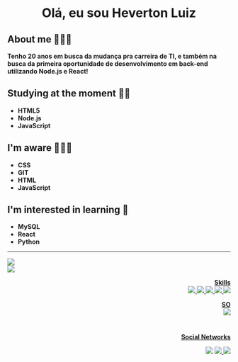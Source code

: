 <h1 align=center> Olá, eu sou Heverton Luiz </h1>
<div algin=left>

## About me 🙋🏾‍♂️
__Tenho 20 anos em busca da mudança pra carreira de TI, e também na busca da primeira oportunidade de desenvolvimento em back-end utilizando Node.js e React!__

## Studying at the moment ✍🏾
* **HTML5**
* **Node.js**
* **JavaScript**

## I'm aware 👨🏾‍💻
* **CSS**
* __GIT__
* **HTML**
* **JavaScript**

## I'm interested in learning 💭
- **MySQL**
- __React__
- **Python**
---
</div>

<div align=left>
  <source
   height="190cm" srcset="https://github-readme-stats.vercel.app/api?username=HLverse&hide=&count_private=true&show_icons=true"
   media="(prefers-color-scheme: dark)"/>
   <source
    height="190cm" srcset="https://github-readme-stats.vercel.app/api?username=HLverse&hide=&count_private=true&show_icons=true"
   media="(prefers-color-scheme: light)"/>
  <a href="https://github.com/HLverse"><img src="https://github-readme-stats.vercel.app/api?username=HLverse&hide=&count_private=true&show_icons=true&theme=codeSTACKr&bg_color=DEG,A020F0,EE82EE&icon_color=FFFAFA&border_color=9400D3&locale=en&text_color=000000&border_radius=30&title_color=000000&show_owner=true&card_width=500">
</div>

<div align=left>
  <img src="https://github-readme-stats.vercel.app/api/top-langs/?username=HLverse&layout=compact&border_radius=30&bg_color=DEG,A020F0,EE82EE&title_color=000000&border_color=9400D3&text_color=000000&langs_count=5&card_width=500">
</div>
<div align= right>

__Skills__
<br>
<img src="https://img.shields.io/badge/CSS3-1572B6?style=for-the-badge&logo=css3&logoColor=white">
<img src="https://img.shields.io/badge/HTML5-E34F26?style=for-the-badge&logo=html5&logoColor=black">
<img src="https://img.shields.io/badge/JavaScript-F7DF1E?style=for-the-badge&logo=javascript&logoColor=black&">
<img src="https://img.shields.io/badge/Node.js-43853D?style=for-the-badge&logo=node.js&logoColor=white">
<img src="https://img.shields.io/badge/Markdown-000000?style=for-the-badge&logo=markdown&logoColor=white">

__SO__
<br>
<img src="https://img.shields.io/badge/Windows-0078D6?style=for-the-badge&logo=windows&logoColor=white">

#

<div align=right>

__Social Networks__

  <a href = "mailto: hevertonet13@gmail.com"><img src="https://img.shields.io/badge/-Gmail-%23333?style=for-the-badge&logo=gmail&logoColor=white" target="_blank"></a>
  <a href="https://www.linkedin.com/in/hldeveloper/"><img src="https://img.shields.io/badge/LinkedIn-0077B5?style=for-the-badge&logo=linkedin&logoColor=white">
  <a href="https://twitter.com/ygxvertin"><img src='https://img.shields.io/badge/Twitter-1DA1F2?style=for-the-badge&logo=twitter&logoColor=white'>
</div>
